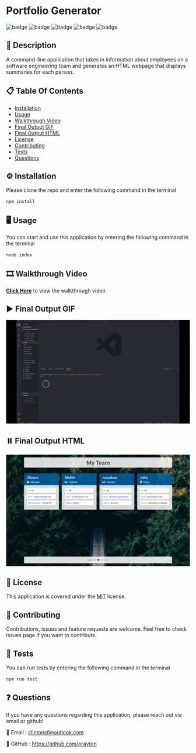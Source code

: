 
# Portfolio Generator
![badge](https://img.shields.io/badge/licence-MIT-green) ![badge](https://img.shields.io/badge/-HTML-red) ![badge](https://img.shields.io/badge/-CSS-red) ![badge](https://img.shields.io/badge/-Javascript-red) ![badge](https://img.shields.io/badge/-Node.js-red) 

## 📜 Description
A command-line application that takes in information about employees on a software engineering team and generates an HTML webpage that displays summaries for each person.

## 📋 Table Of Contents

- [Installation](#%EF%B8%8F-installation)
- [Usage](#%EF%B8%8F-usage)
- [Walkthrough Video](#%EF%B8%8F-walkthrough-video)
- [Final Output GIF](#%EF%B8%8F-final-output-gif)
- [Final Output HTML](#%EF%B8%8F-final-output-html)
- [License](#-license)
- [Contributing](#-contributing)
- [Tests](#-tests)
- [Questions](#-questions)
  

## ⚙️ Installation

Please clone the repo and enter the following command in the terminal

```
npm install
```

## 🖥️ Usage

You can start and use this application by entering the following command in the terminal

```
node index
```

## 🎞️ Walkthrough Video

[**Click Here**](https://www.youtube.com/watch?v=UfeP7XZc1xM) to view the walkthrough video.

## ▶️ Final Output GIF

![Final Output](./src/images/final-output.gif "Final output of the project")

## ⏸️ Final Output HTML

![Final Output](./src/images/final-output-img.JPG "Final output of the project")

## 📝 License

This application is covered under the [MIT](https://choosealicense.com/licenses/mit/) license.


## 🤝 Contributing

Contributions, issues and feature requests are welcome. Feel free to check issues page if you want to contribute.


## 🧪 Tests

You can run tests by entering the following command in the terminal

```
npm run test
```

## ❓ Questions

If you have any questions regarding this application, please reach out via email or github!

📧 Email : clintonsf@outlook.com

🤖 GitHub : https://github.com/pravton

